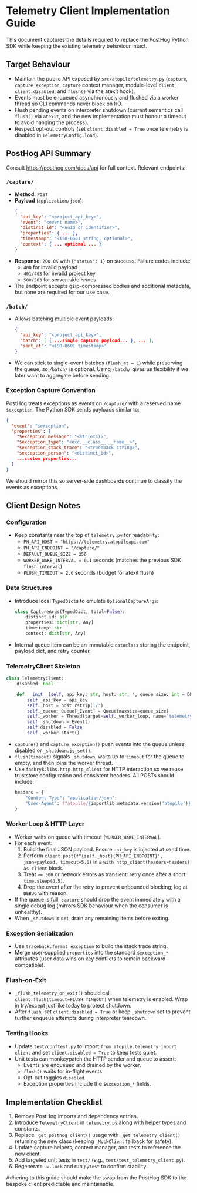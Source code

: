 # Telemetry Client Implementation Guide

This document captures the details required to replace the PostHog Python SDK while keeping the existing telemetry behaviour intact.

## Target Behaviour
- Maintain the public API exposed by `src/atopile/telemetry.py` (`capture`, `capture_exception`, `capture` context manager, module-level `client`, `client.disabled`, and `flush()` via the atexit hook).
- Events must be enqueued asynchronously and flushed via a worker thread so CLI commands never block on I/O.
- Flush pending events on interpreter shutdown (current semantics call `flush()` via `atexit`, and the new implementation must honour a timeout to avoid hanging the process).
- Respect opt-out controls (set `client.disabled = True` once telemetry is disabled in `TelemetryConfig.load`).

## PostHog API Summary
Consult https://posthog.com/docs/api for full context. Relevant endpoints:

### `/capture/`
- **Method**: `POST`
- **Payload** (`application/json`):
  ```json
  {
    "api_key": "<project_api_key>",
    "event": "<event name>",
    "distinct_id": "<uuid or identifier>",
    "properties": { ... },
    "timestamp": "<ISO-8601 string, optional>",
    "context": { ... optional ... }
  }
  ```
- **Response**: `200 OK` with `{"status": 1}` on success. Failure codes include:
  - `400` for invalid payload
  - `401/403` for invalid project key
  - `500/503` for server-side issues
- The endpoint accepts gzip-compressed bodies and additional metadata, but none are required for our use case.

### `/batch/`
- Allows batching multiple event payloads:
  ```json
  {
    "api_key": "<project_api_key>",
    "batch": [ { ...single capture payload... }, ... ],
    "sent_at": "<ISO-8601 timestamp>"
  }
  ```
- We can stick to single-event batches (`flush_at = 1`) while preserving the queue, so `/batch/` is optional. Using `/batch/` gives us flexibility if we later want to aggregate before sending.

### Exception Capture Convention
PostHog treats exceptions as events on `/capture/` with a reserved name `$exception`. The Python SDK sends payloads similar to:
```json
{
  "event": "$exception",
  "properties": {
    "$exception_message": "<str(exc)>",
    "$exception_type": "<exc.__class__.__name__>",
    "$exception_stack_trace": "<traceback string>",
    "$exception_person": "<distinct_id>",
    ...custom properties...
  }
}
```
We should mirror this so server-side dashboards continue to classify the events as exceptions.

## Client Design Notes

### Configuration
- Keep constants near the top of `telemetry.py` for readability:
  - `PH_API_HOST = "https://telemetry.atopileapi.com"`
  - `PH_API_ENDPOINT = "/capture/"`
  - `DEFAULT_QUEUE_SIZE = 256`
  - `WORKER_WAKE_INTERVAL = 0.1` seconds (matches the previous SDK `flush_interval`)
  - `FLUSH_TIMEOUT = 2.0` seconds (budget for atexit flush)

### Data Structures
- Introduce local `TypedDict`s to emulate `OptionalCaptureArgs`:
  ```python
  class CaptureArgs(TypedDict, total=False):
      distinct_id: str
      properties: dict[str, Any]
      timestamp: str
      context: dict[str, Any]
  ```
- Internal queue item can be an immutable `dataclass` storing the endpoint, payload dict, and retry counter.

### TelemetryClient Skeleton
```python
class TelemetryClient:
    disabled: bool

    def __init__(self, api_key: str, host: str, *, queue_size: int = DEFAULT_QUEUE_SIZE):
        self._api_key = api_key
        self._host = host.rstrip('/')
        self._queue: Queue[_Event] = Queue(maxsize=queue_size)
        self._worker = Thread(target=self._worker_loop, name="telemetry-worker", daemon=True)
        self._shutdown = Event()
        self.disabled = False
        self._worker.start()
```

- `capture()` and `capture_exception()` push events into the queue unless disabled or `_shutdown.is_set()`.
- `flush(timeout)` signals `_shutdown`, waits up to `timeout` for the queue to empty, and then joins the worker thread.
- Use `faebryk.libs.http.http_client` for HTTP interaction so we reuse truststore configuration and consistent headers. All POSTs should include:
  ```python
  headers = {
      "Content-Type": "application/json",
      "User-Agent": f"atopile/{importlib.metadata.version('atopile')}"
  }
  ```

### Worker Loop & HTTP Layer
- Worker waits on queue with timeout (`WORKER_WAKE_INTERVAL`).
- For each event:
  1. Build the final JSON payload. Ensure `api_key` is injected at send time.
  2. Perform `client.post(f"{self._host}{PH_API_ENDPOINT}", json=payload, timeout=5.0)` in a `with http_client(headers=headers) as client` block.
  3. Treat `>= 500` or network errors as transient: retry once after a short `time.sleep(0.5)`.
  4. Drop the event after the retry to prevent unbounded blocking; log at `DEBUG` with reason.
- If the queue is full, `capture` should drop the event immediately with a single debug log (mirrors SDK behaviour when the consumer is unhealthy).
- When `_shutdown` is set, drain any remaining items before exiting.

### Exception Serialization
- Use `traceback.format_exception` to build the stack trace string.
- Merge user-supplied `properties` into the standard `$exception_*` attributes (user data wins on key conflicts to remain backward-compatible).

### Flush-on-Exit
- `_flush_telemetry_on_exit()` should call `client.flush(timeout=FLUSH_TIMEOUT)` when telemetry is enabled. Wrap in try/except just like today to protect shutdown.
- After `flush`, set `client.disabled = True` or keep `_shutdown` set to prevent further enqueue attempts during interpreter teardown.

### Testing Hooks
- Update `test/conftest.py` to import `from atopile.telemetry import client` and set `client.disabled = True` to keep tests quiet.
- Unit tests can monkeypatch the HTTP sender and queue to assert:
  - Events are enqueued and drained by the worker.
  - `flush()` waits for in-flight events.
  - Opt-out toggles `disabled`.
  - Exception properties include the `$exception_*` fields.

## Implementation Checklist
1. Remove PostHog imports and dependency entries.
2. Introduce `TelemetryClient` in `telemetry.py` along with helper types and constants.
3. Replace `_get_posthog_client()` usage with `_get_telemetry_client()` returning the new class (keeping `_MockClient` fallback for safety).
4. Update capture helpers, context manager, and tests to reference the new client.
5. Add targeted unit tests in `test/` (e.g., `test/test_telemetry_client.py`).
6. Regenerate `uv.lock` and run `pytest` to confirm stability.

Adhering to this guide should make the swap from the PostHog SDK to the bespoke client predictable and maintainable.
